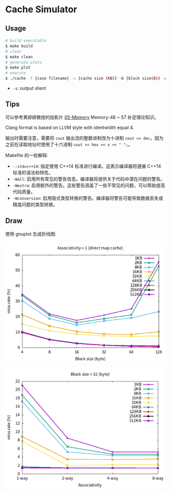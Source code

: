 # Cache Simulator

## Usage

```bash
# build executable
$ make build
# clean
$ make clean
# generate plots
$ make plot
# execute
$ ./cache -f {case filename} -c {cache size (KB)} -b {block size(B)} -a {associativity} -p {plot filename} -s
```

- `-s`: output slient

## Tips

可以参考黄婷婷教授的投影片 [05-Memory](../Lecture-Slides/05-Memory.pdf) Memory-48 ~ 57 补足理论知识。

Clang format is based on LLVM style with identwidth equal 4.

输出时需要注意，需要将 `cout` 输出流的整数进制改为十进制 `cout << dec`，因为之前在读取地址时使用了十六进制 `cout << hex << x << " ";`。

Makefile 的一些解释:

- `--std=c++14`: 指定使用 C++14 标准进行编译。这表示编译器将遵循 C++14 标准的语法和特性。
- `-Wall`: 启用所有常见的警告信息。编译器将提供关于代码中潜在问题的警告。
- `-Wextra`: 启用额外的警告。这些警告涵盖了一些不常见的问题，可以帮助提高代码质量。
- `-Wconversion`: 启用隐式类型转换的警告。编译器将警告可能导致数据丢失或精度问题的类型转换。

## Draw

使用 gnuplot 生成折线图:

![](./plot/block.png)

![](./plot/way.png)
